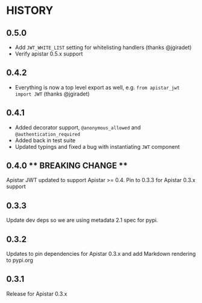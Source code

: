 # HISTORY

## 0.5.0

* Add `JWT_WHITE_LIST` setting for whitelisting handlers (thanks @jgiradet)
* Verify apistar 0.5.x support

## 0.4.2

* Everything is now a top level export as well, e.g. `from apistar_jwt import JWT` (thanks @jgiradet)

## 0.4.1

* Added decorator support, `@anonymous_allowed` and `@authentication_required`
* Added back in test suite
* Updated typings and fixed a bug with instantiating `JWT` component

## 0.4.0 ** BREAKING CHANGE **

Apistar JWT updated to support Apistar >= 0.4. Pin to 0.3.3 for Apistar 0.3.x support

## 0.3.3

Update dev deps so we are using metadata 2.1 spec for pypi.

## 0.3.2

Updates to pin dependencies for Apistar 0.3.x and add Markdown rendering to pypi.org

## 0.3.1

Release for Apistar 0.3.x
